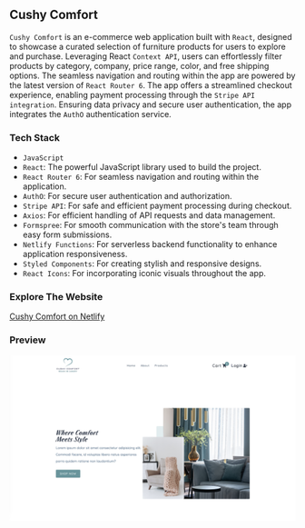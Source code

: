 ## Cushy Comfort

`Cushy Comfort` is an e-commerce web application built with `React`, designed to showcase a curated selection of furniture products for users to explore and purchase. Leveraging React `Context API`, users can effortlessly filter products by category, company, price range, color, and free shipping options. The seamless navigation and routing within the app are powered by the latest version of `React Router 6`. 
The app offers a streamlined checkout experience, enabling payment processing through the `Stripe API integration`. Ensuring data privacy and secure user authentication, the app integrates the `AuthO` authentication service.

### Tech Stack
- `JavaScript`
- `React`: The powerful JavaScript library used to build the project.
- `React Router 6`: For seamless navigation and routing within the application.
- `AuthO`: For secure user authentication and authorization.
- `Stripe API`: For safe and efficient payment processing during checkout.
- `Axios`: For efficient handling of API requests and data management.
- `Formspree`: For smooth communication with the store's team through easy form submissions.
- `Netlify Functions`: For serverless backend functionality to enhance application responsiveness.
- `Styled Components`: For creating stylish and responsive designs.
- `React Icons`: For incorporating iconic visuals throughout the app.

### Explore The Website
[Cushy Comfort on Netlify](https://cushy-comfort.netlify.app/)

### Preview
<img src="public/cushycomfort.png" alt="Cushy Comfort React Project">
